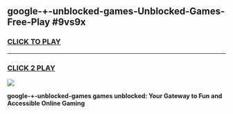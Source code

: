 
## google-+-unblocked-games-Unblocked-Games-Free-Play #9vs9x
<h3>
<a href="https://us.freeplayer.one?title=google-+-unblocked-games&ref=9M">CLICK TO PLAY</a></h3>
<hr>

<h3>
<a href="https://us.freeplayer.one?title=google-+-unblocked-games&ref=9M">CLICK 2 PLAY</a>
  
</h3>

<a href="https://us.freeplayer.one?title=google-+-unblocked-games&ref=9M"><img src="https://clearcache.store/games.png"></a>


**google-+-unblocked-games games unblocked: Your Gateway to Fun and Accessible Online Gaming**
